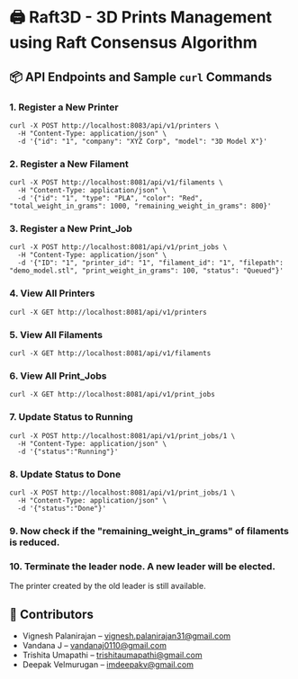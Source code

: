 # 🖨️ Raft3D - 3D Prints Management using Raft Consensus Algorithm

## 📦 API Endpoints and Sample `curl` Commands

### 1. Register a New Printer
    curl -X POST http://localhost:8083/api/v1/printers \
      -H "Content-Type: application/json" \
      -d '{"id": "1", "company": "XYZ Corp", "model": "3D Model X"}'


### 2. Register a New Filament
    curl -X POST http://localhost:8081/api/v1/filaments \
      -H "Content-Type: application/json" \
      -d '{"id": "1", "type": "PLA", "color": "Red", "total_weight_in_grams": 1000, "remaining_weight_in_grams": 800}'

### 3. Register a New Print_Job
    curl -X POST http://localhost:8081/api/v1/print_jobs \
      -H "Content-Type: application/json" \
      -d '{"ID": "1", "printer_id": "1", "filament_id": "1", "filepath": "demo_model.stl", "print_weight_in_grams": 100, "status": "Queued"}'

### 4. View All Printers
    curl -X GET http://localhost:8081/api/v1/printers

### 5. View All Filaments
    curl -X GET http://localhost:8081/api/v1/filaments

### 6. View All Print_Jobs
    curl -X GET http://localhost:8081/api/v1/print_jobs

### 7. Update Status to Running
    curl -X POST http://localhost:8081/api/v1/print_jobs/1 \
      -H "Content-Type: application/json" \
      -d '{"status":"Running"}'

### 8. Update Status to Done
    curl -X POST http://localhost:8081/api/v1/print_jobs/1 \
      -H "Content-Type: application/json" \
      -d '{"status":"Done"}'

### 9. Now check if the "remaining_weight_in_grams" of filaments is reduced.

### 10. Terminate the leader node. A new leader will be elected.
  The printer created by the old leader is still available.

## 🤝 Contributors
- Vignesh Palanirajan – vignesh.palanirajan31@gmail.com
- Vandana J – vandanaj0110@gmail.com
- Trishita Umapathi – trishitaumapathi@gmail.com
- Deepak Velmurugan – imdeepakv@gmail.com
